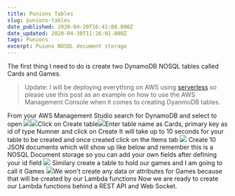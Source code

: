 ```yaml
---
title: Punions Tables
slug: punions-tables
date_published: 2020-04-20T16:41:00.000Z
date_updated: 2020-04-30T11:26:01.000Z
tags: Punions
excerpt: Puions NOSQL document storage
---
```


The first thing I need to do is create two DynamoDB NOSQL tables called Cards and Games. 

> Update: I will be deploying everything on AWS using [serverless](https://www.serverless.com) so please use this post as an example on how to use the AWS Management Console when it comes to creating DyanmoDB tables. 

From your AWS Management Studio search for DynamoDB and select to open
![](/content/images/2020/04/image-60.png)![](/content/images/2020/04/image-61.png)Click on Create table![](/content/images/2020/04/image-62.png)Enter table name as Cards, primary key as id of type Numner and click on Create
It will take up to 10 seconds for your table to be created and once created click on the Items tab
![](/content/images/2020/04/image-63.png)
Create 10 JSON documents which will show up like below and remember this is a NOSQL Document storage so you can add your own fields after defining your id field
![](/content/images/2020/04/image-64.png)
Similary create a table to hold our games and I am going to call it Games
![](/content/images/2020/04/image-65.png)We won't create any data or attributes for Games because that will be created by our Lambda functions
Now we are ready to create our Lambda functions behind a REST API and Web Socket.
